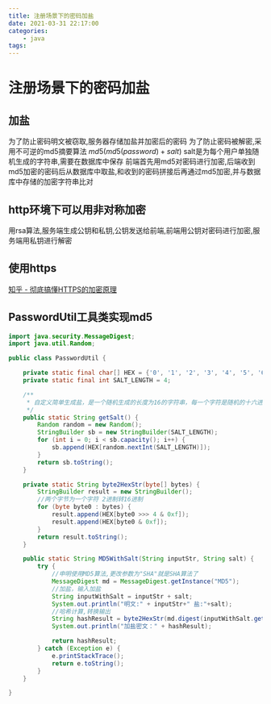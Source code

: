 ```yaml
---
title: 注册场景下的密码加盐
date: 2021-03-31 22:17:00
categories:
    - java
tags:
---
```


# 注册场景下的密码加盐

## 加盐

为了防止密码明文被窃取,服务器存储加盐并加密后的密码
为了防止密码被解密,采用不可逆的md5摘要算法
$md5(md5(password)+salt)$
salt是为每个用户单独随机生成的字符串,需要在数据库中保存
前端首先用md5对密码进行加密,后端收到md5加密的密码后从数据库中取盐,和收到的密码拼接后再通过md5加密,并与数据库中存储的加密字符串比对

## http环境下可以用非对称加密

用rsa算法,服务端生成公钥和私钥,公钥发送给前端,前端用公钥对密码进行加密,服务端用私钥进行解密

## 使用https

[知乎 - 彻底搞懂HTTPS的加密原理](https://zhuanlan.zhihu.com/p/43789231)

## PasswordUtil工具类实现md5

```java
import java.security.MessageDigest;
import java.util.Random;

public class PasswordUtil {

    private static final char[] HEX = {'0', '1', '2', '3', '4', '5', '6', '7', '8', '9', 'A', 'B', 'C', 'D', 'E', 'F'};
    private static final int SALT_LENGTH = 4;

    /**
     * 自定义简单生成盐，是一个随机生成的长度为16的字符串，每一个字符是随机的十六进制字符
     */
    public static String getSalt() {
        Random random = new Random();
        StringBuilder sb = new StringBuilder(SALT_LENGTH);
        for (int i = 0; i < sb.capacity(); i++) {
            sb.append(HEX[random.nextInt(SALT_LENGTH)]);
        }
        return sb.toString();
    }

    private static String byte2HexStr(byte[] bytes) {
        StringBuilder result = new StringBuilder();
        //两个字节为一个字符 2进制转16进制
        for (byte byte0 : bytes) {
            result.append(HEX[byte0 >>> 4 & 0xf]);
            result.append(HEX[byte0 & 0xf]);
        }
        return result.toString();
    }

    public static String MD5WithSalt(String inputStr, String salt) {
        try {
            //申明使用MD5算法,更改参数为"SHA"就是SHA算法了
            MessageDigest md = MessageDigest.getInstance("MD5");
            //加盐，输入加盐
            String inputWithSalt = inputStr + salt;
            System.out.println("明文:" + inputStr+" 盐:"+salt);
            //哈希计算,转换输出
            String hashResult = byte2HexStr(md.digest(inputWithSalt.getBytes()));
            System.out.println("加盐密文：" + hashResult);

            return hashResult;
        } catch (Exception e) {
            e.printStackTrace();
            return e.toString();
        }
    }

}

```